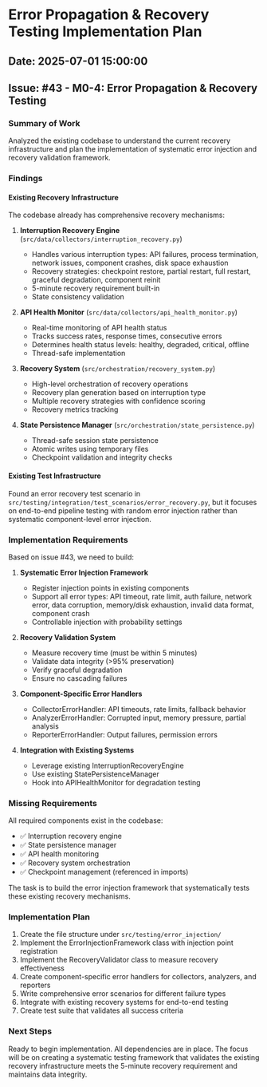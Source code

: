 # Error Propagation & Recovery Testing Implementation Plan

## Date: 2025-07-01 15:00:00
## Issue: #43 - M0-4: Error Propagation & Recovery Testing

### Summary of Work

Analyzed the existing codebase to understand the current recovery infrastructure and plan the implementation of systematic error injection and recovery validation framework.

### Findings

#### Existing Recovery Infrastructure

The codebase already has comprehensive recovery mechanisms:

1. **Interruption Recovery Engine** (`src/data/collectors/interruption_recovery.py`)
   - Handles various interruption types: API failures, process termination, network issues, component crashes, disk space exhaustion
   - Recovery strategies: checkpoint restore, partial restart, full restart, graceful degradation, component reinit
   - 5-minute recovery requirement built-in
   - State consistency validation

2. **API Health Monitor** (`src/data/collectors/api_health_monitor.py`)
   - Real-time monitoring of API health status
   - Tracks success rates, response times, consecutive errors
   - Determines health status levels: healthy, degraded, critical, offline
   - Thread-safe implementation

3. **Recovery System** (`src/orchestration/recovery_system.py`)
   - High-level orchestration of recovery operations
   - Recovery plan generation based on interruption type
   - Multiple recovery strategies with confidence scoring
   - Recovery metrics tracking

4. **State Persistence Manager** (`src/orchestration/state_persistence.py`)
   - Thread-safe session state persistence
   - Atomic writes using temporary files
   - Checkpoint validation and integrity checks

#### Existing Test Infrastructure

Found an error recovery test scenario in `src/testing/integration/test_scenarios/error_recovery.py`, but it focuses on end-to-end pipeline testing with random error injection rather than systematic component-level error injection.

### Implementation Requirements

Based on issue #43, we need to build:

1. **Systematic Error Injection Framework**
   - Register injection points in existing components
   - Support all error types: API timeout, rate limit, auth failure, network error, data corruption, memory/disk exhaustion, invalid data format, component crash
   - Controllable injection with probability settings

2. **Recovery Validation System**
   - Measure recovery time (must be within 5 minutes)
   - Validate data integrity (>95% preservation)
   - Verify graceful degradation
   - Ensure no cascading failures

3. **Component-Specific Error Handlers**
   - CollectorErrorHandler: API timeouts, rate limits, fallback behavior
   - AnalyzerErrorHandler: Corrupted input, memory pressure, partial analysis
   - ReporterErrorHandler: Output failures, permission errors

4. **Integration with Existing Systems**
   - Leverage existing InterruptionRecoveryEngine
   - Use existing StatePersistenceManager
   - Hook into APIHealthMonitor for degradation testing

### Missing Requirements

All required components exist in the codebase:
- ✅ Interruption recovery engine
- ✅ State persistence manager  
- ✅ API health monitoring
- ✅ Recovery system orchestration
- ✅ Checkpoint management (referenced in imports)

The task is to build the error injection framework that systematically tests these existing recovery mechanisms.

### Implementation Plan

1. Create the file structure under `src/testing/error_injection/`
2. Implement the ErrorInjectionFramework class with injection point registration
3. Implement the RecoveryValidator class to measure recovery effectiveness
4. Create component-specific error handlers for collectors, analyzers, and reporters
5. Write comprehensive error scenarios for different failure types
6. Integrate with existing recovery systems for end-to-end testing
7. Create test suite that validates all success criteria

### Next Steps

Ready to begin implementation. All dependencies are in place. The focus will be on creating a systematic testing framework that validates the existing recovery infrastructure meets the 5-minute recovery requirement and maintains data integrity.